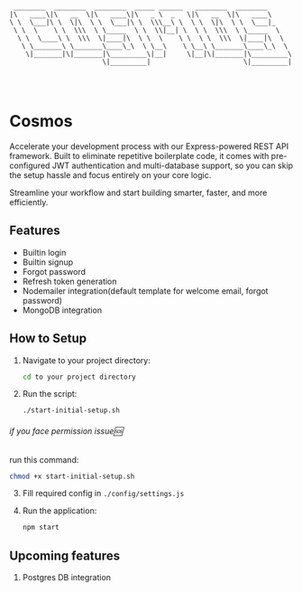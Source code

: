 ```

 ________  ________  ________  _____ ______   ________  ________      
|\   ____\|\   __  \|\   ____\|\   _ \  _   \|\   __  \|\   ____\     
\ \  \___|\ \  \|\  \ \  \___|\ \  \\\__\ \  \ \  \|\  \ \  \___|_    
 \ \  \    \ \  \\\  \ \_____  \ \  \\|__| \  \ \  \\\  \ \_____  \   
  \ \  \____\ \  \\\  \|____|\  \ \  \    \ \  \ \  \\\  \|____|\  \  
   \ \_______\ \_______\____\_\  \ \__\    \ \__\ \_______\____\_\  \ 
    \|_______|\|_______|\_________\|__|     \|__|\|_______|\_________\
                       \|_________|                       \|_________|
                                                                      
                                                                      
                                                              
```

# Cosmos

Accelerate your development process with our Express-powered REST API framework. Built to eliminate repetitive boilerplate code, it comes with pre-configured JWT authentication and multi-database support, so you can skip the setup hassle and focus entirely on your core logic.

Streamline your workflow and start building smarter, faster, and more efficiently.

## Features

- Builtin login
- Builtin signup
- Forgot password
- Refresh token generation
- Nodemailer integration(default template for welcome email, forgot password)
- MongoDB integration

## How to Setup

1. Navigate to your project directory:
    ```bash
    cd to your project directory
    ```

2. Run the script:
    ```bash
    ./start-initial-setup.sh
    ```
###### if you face permission issue🆘
run this command:
```bash
chmod +x start-initial-setup.sh
```

3. Fill required config in `./config/settings.js`

4. Run the application:
    ```bash
    npm start
    ```

## Upcoming features

1. Postgres DB integration